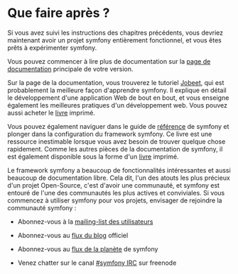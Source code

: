 Que faire après ?
============

Si vous avez suivi les instructions des chapitres précédents, vous devriez
maintenant avoir un projet symfony entièrement fonctionnel, et vous êtes prêts
à expérimenter symfony.

Vous pouvez commencer à lire plus de documentation sur la
[page de documentation](http://www.symfony-project.org/doc/1_3/) principale de votre version.

Sur la page de la documentation, vous trouverez le tutoriel
[Jobeet](http://www.symfony-project.org/jobeet/1_3/Doctrine/en/), 
qui est probablement la meilleure façon d'apprendre symfony. Il explique en détail
le développement d'une application Web de bout en bout, et vous enseigne également
les meilleures pratiques d'un développement web. Vous pouvez aussi acheter le
[livre](http://www.amazon.com/gp/product/2918390062?ie=UTF8&tag=symfonyprojec-20&linkCode=as2&camp=1789&creative=390957&creativeASIN=2918390062) imprimé.

Vous pouvez également naviguer dans le guide de 
[référence](http://www.symfony-project.org/reference/1_3/en/) de symfony et plonger
dans la configuration du framework symfony. Ce livre est une ressource inestimable
lorsque vous avez besoin de trouver quelque chose rapidement. Comme les autres pièces de
la documentation de symfony, il est également disponible sous la forme d'un
[livre](http://www.amazon.com/gp/product/2918390054?ie=UTF8&tag=symfonyprojec-20&linkCode=as2&camp=1789&creative=9325&creativeASIN=2918390054) imprimé.

Le framework symfony a beaucoup de fonctionnalités intéressantes et aussi beaucoup
de documentation libre. Cela dit, l'un des atouts les plus précieux d'un projet Open-Source,
c'est d'avoir une communauté, et symfony est entouré de l'une des communautés les plus actives et
conviviales. Si vous commencez à utiliser symfony pour vos projets,
envisager de rejoindre la communauté symfony :

  * Abonnez-vous à la [mailing-list des utilisateurs](http://groups.google.com/group/symfony-users)

  * Abonnez-vous au [flux du blog](http://feeds.feedburner.com/symfony/blog) officiel

  * Abonnez-vous au [flux de la planète](http://feeds.feedburner.com/symfony/planet) de symfony

  * Venez chatter sur le canal [#symfony IRC](irc://irc.freenode.net/symfony)
    sur freenode
